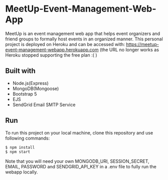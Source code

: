 # MeetUp-Event-Management-Web-App
MeetUp is an event management web app that helps event organizers and friend groups to formally host events in an organized manner.
This personal project is deployed on Heroku and can be accessed with: https://meetup-event-management-webapp.herokuapp.com (the URL no longer works as Heroku stopped supporting the free plan :( )

## Built with
* Node.js(Express)
* MongoDB(Mongoose)
* Bootstrap 5
* EJS
* SendGrid Email SMTP Service

## Run
To run this project on your local machine, clone this repository and use following commands:
```
$ npm install
$ npm start
```
Note that you will need your own MONGODB_URI, SESSION_SECRET, EMAIL, PASSWORD and SENDGRID_API_KEY in a .env file to fully run the webapp locally.

